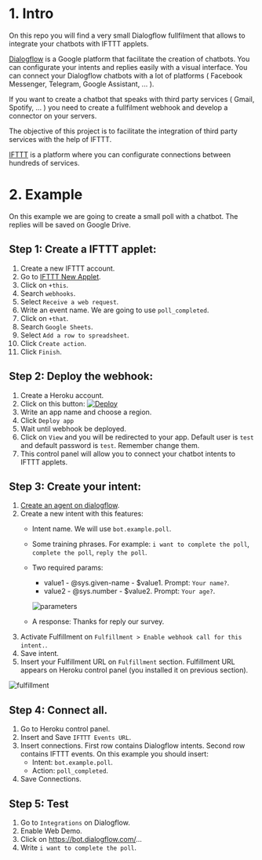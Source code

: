 
# 1. Intro

On this repo you will find a very small Dialogflow fullfilment that allows to integrate your chatbots with IFTTT applets.

[Dialogflow](https://dialogflow.com) is a Google platform that facilitate the creation of chatbots. You can configurate your intents and replies easily with a visual interface. You can connect your Dialogflow chatbots with a lot of platforms ( Facebook Messenger, Telegram, Google Assistant, ... ).

If you want to create a chatbot that speaks with third party services ( Gmail, Spotify, ... ) you need to create a fullfilment webhook and develop a connector on your servers.

The objective of this project is to facilitate the integration of third party services with the help of IFTTT.

[IFTTT](https://ifttt.com) is a platform where you can configurate connections between hundreds of services.

# 2. Example
On this example we are going to create a small poll with a chatbot. The replies will be saved on Google Drive.

## Step 1: Create a IFTTT applet:
1. Create a new IFTTT account.
2. Go to [IFTTT New Applet](https://ifttt.com/create).
3. Click on ``+this``.
4. Search ``webhooks``.
5. Select ``Receive a web request``.
6. Write an event name. We are going to use ``poll_completed``.
7. Click on ``+that``.
8. Search ``Google Sheets``.
9. Select ``Add a row to spreadsheet``.
10. Click ``Create action``.
11. Click ``Finish``.

## Step 2: Deploy the webhook:
1. Create a Heroku account.
2. Click on this button:
[![Deploy](https://www.herokucdn.com/deploy/button.svg)](https://heroku.com/deploy)
3. Write an app name and choose a region.
4. Click ``Deploy app``
5. Wait until webhook be deployed.
6. Click on ``View`` and you will be redirected to your app. Default user is ``test`` and default password is ``test``. Remember change them.
7. This control panel will allow you to connect your chatbot intents to IFTTT applets.

## Step 3: Create your intent:
1. [Create an agent on dialogflow](https://dialogflow.com/docs/getting-started/first-agent).
2. Create a new intent with this features:
    - Intent name. We will use ``bot.example.poll``.
    - Some training phrases. For example: ``i want to complete the poll``, ``complete the poll``, ``reply the poll``.
    - Two required params:
        - value1 - @sys.given-name - $value1. Prompt: ``Your name?``.
        - value2 - @sys.number - $value2. Prompt: ``Your age?``.

        ![parameters](https://s3-eu-west-1.amazonaws.com/ifttt-dialogflow-webhook-imgs/parameters.png)
    - A response: Thanks for reply our survey.
3. Activate Fulfillment on ``Fulfillment > Enable webhook call for this intent.``.
4. Save intent.
5. Insert your Fulfillment URL on ``Fulfillment`` section. Fulfillment URL appears on Heroku control panel (you installed it on previous section).

![fulfillment](https://s3-eu-west-1.amazonaws.com/ifttt-dialogflow-webhook-imgs/fulfillment.png)

## Step 4: Connect all.

1. Go to Heroku control panel.
2. Insert and Save ``IFTTT Events URL``.
3. Insert connections. First row contains Dialogflow intents. Second row contains IFTTT events. On this example you should insert:
    - Intent: ``bot.example.poll``.
    - Action: ``poll_completed``.
4. Save Connections.

## Step 5: Test

1. Go to ``Integrations`` on Dialogflow.
2. Enable Web Demo.
3. Click on https://bot.dialogflow.com/...
4. Write ``i want to complete the poll``.
